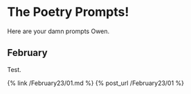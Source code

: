 # The Poetry Prompts!
Here are your damn prompts Owen.

## February
Test.

{% link /February23/01.md %}
{% post_url /February23/01 %}
